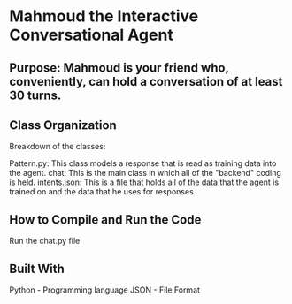 # Mahmoud the Interactive Conversational Agent

## Purpose: Mahmoud is your friend who, conveniently, can hold a conversation of at least 30 turns.

## Class Organization
Breakdown of the classes:

Pattern.py: This class models a response that is read as training data into the agent.
chat: This is the main class in which all of the "backend" coding is held.
intents.json: This is a file that holds all of the data that the agent is trained on and the data that he uses for responses.

## How to Compile and Run the Code
Run the chat.py file

## Built With
Python - Programming language
JSON - File Format
